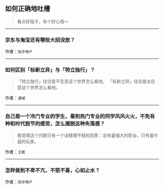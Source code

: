 ## 如何正确地吐槽

> 看点好段子，有个好心情～


 
---

### 京东与淘宝还有哪些大招没放？

> 


作者：`知乎用户`

---

### 如何区别「标新立异」与「特立独行」？

> 「特立独行」往往是不在意这个世界怎么看他。
> 「标新立异」往往是太在意这个世界怎么看他。


作者：`谌斌`

---

### 自己是一个冷门专业的学生，看到热门专业的同学风风火火，不免有种和时代脱节的感觉，怎么摆脱这种失落感？

> 我觉得这个问题只有一个话糙理不糙的回答：没有最强大的职业，只有最牛逼的玩家。


作者：`王乾`

---

### 怎样做到不卑不亢，不怒不喜，心如止水？

> 


作者：`知乎用户`
